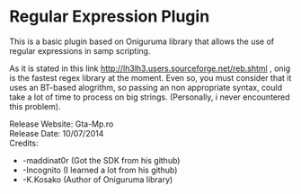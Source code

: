 Regular Expression Plugin
====================

This is a basic plugin based on Oniguruma library that allows the use of regular expressions in samp scripting.

As it is stated in this link http://lh3lh3.users.sourceforge.net/reb.shtml , onig is the fastest regex library at the moment. Even so, you must consider that it uses an BT-based alogrithm, so passing an non appropriate syntax, could take a lot of time to process on big strings. (Personally, i never encountered this problem).


Release Website: Gta-Mp.ro								           
Release Date: 10/07/2014									             
Credits: 
*	-maddinat0r (Got the SDK from his github)
*	-Incognito (I learned a lot from his github)
*	-K.Kosako (Author of Oniguruma library)
